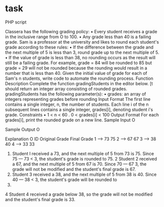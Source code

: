 # task
PHP script 

Classera has the following grading policy:
•	Every student receives a grade in the inclusive range from O to 100.
•	Any grade less than 40 is a failing grade.
Sam is a professor at the university and likes to round each student's grade according to these rules:
•	If the difference between the grade and the next multiple of 5 is less than 3, round grade up to the next multiple of 5.
•	If the value of grade is less than 38, no rounding occurs as the result will still be a failing grade.
For example, grade = 84 will be rounded to 85 but grade = 29 will not be rounded because the rounding would result in a number that is less than 40.
Given the initial value of grade for each of Sam's n students, write code to automate the rounding process.
Function Description
Complete the function gradingStudents in the editor below. [t should return an integer array consisting of rounded grades.
gradingStudents has the following parameter(s):
• grades: an array of integers representing grades before rounding
Input Format
The first line contains a single integer, n, the number of students.
Each line i of the n subsequent lines contains a single integer, grades[i], denoting student i's grade.
Constraints
• 1 < n < 60
. 0 < grades[i] < 100
Output Format
For each grades[i], print the rounded grade on a new line.
Sample Input O
 
Sample Output O
 
Explanation O
ID 	Original Grade 	Final Grade
1 --> 73	75
2	--> 67	67
3	--> 38	40
4	--> 33	33
1. Student I received a 73, and the next multiple of 5 from 73 is 75. Since 75 — 73 < 3, the student's grade is rounded to 75.
2 Student 2 received a 67, and the next multiple of 5 from 67 is 70. Since 70 — 67 3, the grade will not be modified and the student's final grade is 67.
3. Student 3 received a 38, and the next multiple of 5 from 38 is 40. Since 40 — 38 < 3, the student's grade will be rounded to
40.
4 Student 4 received a grade below 38, so the grade will not be modified and the student's final grade is 33.

